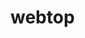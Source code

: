 <!-- generated by markdown-notes-tree -->

# webtop

<!-- optional markdown-notes-tree directory description starts here -->

<!-- optional markdown-notes-tree directory description ends here -->
